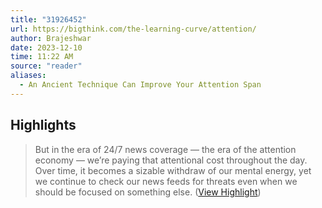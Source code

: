 ```yaml
---
title: "31926452"
url: https://bigthink.com/the-learning-curve/attention/
author: Brajeshwar
date: 2023-12-10
time: 11:22 AM
source: "reader"
aliases:
  - An Ancient Technique Can Improve Your Attention Span
---
```

## Highlights
> But in the era of 24/7 news coverage — the era of the attention economy — we’re paying that attentional cost throughout the day. Over time, it becomes a sizable withdraw of our mental energy, yet we continue to check our news feeds for threats even when we should be focused on something else. ([View Highlight](https://read.readwise.io/read/01h9p0xtftw740p8wz2n1gntc7))
